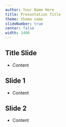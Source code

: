 ```yaml
---
author: Your Name Here
title: Presentation Title
theme: theme name
slideNumber: true
center: false
width: 1400
---
```


## Title Slide

- Content

## Slide 1

- Content

## Slide 2

- Content